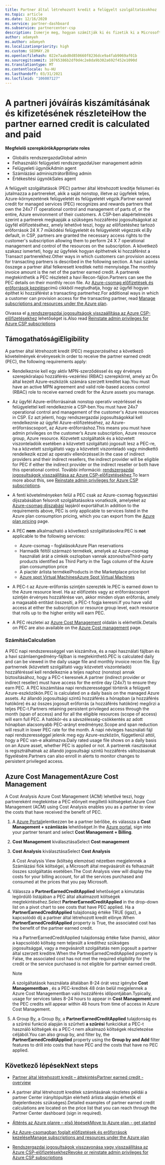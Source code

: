 ```yaml
---
title: Partner által létrehozott kredit a felügyelt szolgáltatásokhoz
ms.topic: article
ms.date: 12/16/2020
ms.service: partner-dashboard
ms.subservice: partnercenter-csp
description: Ismerje meg, hogyan számítják ki és fizetik ki a Microsoft partner által létrehozott kreditet (PEC) a felügyelt szolgáltatásokhoz, és hogy miként biztosítható a jogosultsága.
author: adamyeh
ms.author: adamyeh
ms.localizationpriority: high
ms.custom: SEOMAY.20
ms.openlocfilehash: 022e7aabd0d850660f8236dce9a4fab9069af01b
ms.sourcegitcommit: 10765386b2df0d4c2e8da9b302a692f452e1090d
ms.translationtype: MT
ms.contentlocale: hu-HU
ms.lasthandoff: 03/31/2021
ms.locfileid: "106087127"
---
```

# <a name="how-the-partner-earned-credit-is-calculated-and-paid"></a><span data-ttu-id="b9f65-103">A partneri jóváírás kiszámításának és kifizetésének részletei</span><span class="sxs-lookup"><span data-stu-id="b9f65-103">How the partner earned credit is calculated and paid</span></span>

<span data-ttu-id="b9f65-104">**Megfelelő szerepkörök**</span><span class="sxs-lookup"><span data-stu-id="b9f65-104">**Appropriate roles**</span></span>

- <span data-ttu-id="b9f65-105">Globális rendszergazda</span><span class="sxs-lookup"><span data-stu-id="b9f65-105">Global admin</span></span>
- <span data-ttu-id="b9f65-106">Felhasználói felügyeleti rendszergazda</span><span class="sxs-lookup"><span data-stu-id="b9f65-106">User management admin</span></span>
- <span data-ttu-id="b9f65-107">Felügyeleti ügynök</span><span class="sxs-lookup"><span data-stu-id="b9f65-107">Admin agent</span></span>
- <span data-ttu-id="b9f65-108">Számlázási adminisztrátor</span><span class="sxs-lookup"><span data-stu-id="b9f65-108">Billing admin</span></span>
- <span data-ttu-id="b9f65-109">Értékesítési ügynök</span><span class="sxs-lookup"><span data-stu-id="b9f65-109">Sales agent</span></span>

<span data-ttu-id="b9f65-110">A felügyelt szolgáltatások (PEC) partner által létrehozott kreditje felismeri és jutalmazza a partnereket, akik a saját nonstop, illetve az ügyfelek teljes, Azure-környezetének felügyeletét és felügyeletét végzik.</span><span class="sxs-lookup"><span data-stu-id="b9f65-110">Partner earned credit for managed services (PEC) recognizes and rewards partners that own the 24x7 IT operational control and management of parts of, or the entire, Azure environment of their customers.</span></span> <span data-ttu-id="b9f65-111">A CSP-ben alapértelmezés szerint a partnerek megkapják a szükséges hozzáférési jogosultságokat az ügyfél előfizetéséhez, amely lehetővé teszi, hogy az előfizetéshez tartozó erőforrások 24 X 7 működési felügyeletét és felügyeletét végezzék el.</span><span class="sxs-lookup"><span data-stu-id="b9f65-111">By default, in CSP, partners are granted the necessary access rights to the customer's subscription allowing them to perform 24 X 7 operational management and control of the resources on the subscription.</span></span> <span data-ttu-id="b9f65-112">A következő szakasz ismerteti, hogy az ügyfelek hogyan építhetnek ki hozzáférést a Transact partnerekhez.</span><span class="sxs-lookup"><span data-stu-id="b9f65-112">Other ways in which customers can provision access for transacting partners is described in the following section.</span></span> <span data-ttu-id="b9f65-113">A havi számla összege a partner által felkeresett kreditek nettó mennyisége.</span><span class="sxs-lookup"><span data-stu-id="b9f65-113">The monthly invoice amount is the net of the partner earned credit.</span></span> <span data-ttu-id="b9f65-114">A partnerek megtekinthetik a PEC részleteit a havi Recon-fájlon.</span><span class="sxs-lookup"><span data-stu-id="b9f65-114">Partners can see the PEC details on their monthly recon file.</span></span> <span data-ttu-id="b9f65-115">Az [Azure-csomag előfizetések és erőforrások kezelése](azure-plan-manage.md)című cikkből megtudhatja, hogy az ügyfél hogyan építhet ki hozzáférést a transacting partnerhez.</span><span class="sxs-lookup"><span data-stu-id="b9f65-115">For additional ways in which a customer can provision access for the transacting partner, read [Manage subscriptions and resources under the Azure plan](azure-plan-manage.md).</span></span>

<span data-ttu-id="b9f65-116">Olvassa el [a rendszergazdai jogosultságok visszaállítása az Azure CSP-előfizetésekhez](revoke-reinstate-csp.md) lehetőséget is.</span><span class="sxs-lookup"><span data-stu-id="b9f65-116">Also read [Reinstate admin privileges for Azure CSP subscriptions](revoke-reinstate-csp.md)</span></span>

## <a name="eligibility"></a><span data-ttu-id="b9f65-117">Támogathatósági</span><span class="sxs-lookup"><span data-stu-id="b9f65-117">Eligibility</span></span>

<span data-ttu-id="b9f65-118">A partner által létrehozott kredit (PEC) megszerzéséhez a következő követelmények érvényesek:</span><span class="sxs-lookup"><span data-stu-id="b9f65-118">In order to receive the partner earned credit (PEC), the following requirements apply:</span></span> 

- <span data-ttu-id="b9f65-119">Rendelkeznie kell egy aktív MPN-szerződéssel és egy érvényes szerepköralapú hozzáférés-vezérlési (RBAC) szerepkörrel, amely az Ön által kezelt Azure-eszközök számára szerzett kreditet kap.</span><span class="sxs-lookup"><span data-stu-id="b9f65-119">You must have an active MPN agreement and valid role-based access control (RBAC) role to receive earned credit for the Azure assets you manage.</span></span>

- <span data-ttu-id="b9f65-120">Az ügyfél Azure-erőforrásainak nonstop operatív vezérléssel és felügyelettel kell rendelkeznie a CSP-ben.</span><span class="sxs-lookup"><span data-stu-id="b9f65-120">You must have 24x7 operational control and management of the customer's Azure resources in CSP.</span></span> <span data-ttu-id="b9f65-121">Ez azt jelenti, hogy rendszergazdai jogosultságokkal kell rendelkeznie az ügyfél Azure-előfizetéséhez, az Azure-erőforráscsoport, az Azure-erőforráshoz.</span><span class="sxs-lookup"><span data-stu-id="b9f65-121">This means you must have admin privileges on the customer’s Azure subscription, Azure resource group, Azure resource.</span></span> <span data-ttu-id="b9f65-122">Közvetett szolgáltatók és a közvetett viszonteladóik esetében a közvetett szolgáltató jogosult lesz a PEC-re, ha a közvetett szolgáltató vagy a közvetett viszonteladó vagy mindkettő rendelkezik ezzel az operatív ellenőrzéssel.</span><span class="sxs-lookup"><span data-stu-id="b9f65-122">In the case of indirect providers and their indirect resellers, the indirect provider will be eligible for PEC if either the indirect provider or the indirect reseller or both have this operational control.</span></span> <span data-ttu-id="b9f65-123">További információ: [rendszergazdai jogosultságok visszaállítása az Azure CSP-előfizetésekhez](./revoke-reinstate-csp.md).</span><span class="sxs-lookup"><span data-stu-id="b9f65-123">To learn more about this, see [Reinstate admin privileges for Azure CSP subscriptions](./revoke-reinstate-csp.md).</span></span>

- <span data-ttu-id="b9f65-124">A fenti követelményeken felül a PEC csak az Azure-csomag fogyasztási díjszabásában felsorolt szolgáltatásokra vonatkozik, amelyeket az [Azure-csomag díjszabási](https://partner.microsoft.com/commerce/sales) lapjáról exportálhat.</span><span class="sxs-lookup"><span data-stu-id="b9f65-124">In addition to the requirements above, PEC is only applicable to services listed in the Azure plan consumption pricing, which you can export from the [Azure plan pricing](https://partner.microsoft.com/commerce/sales) page.</span></span>

- <span data-ttu-id="b9f65-125">A PEC **nem** alkalmazható a következő szolgáltatásokra:</span><span class="sxs-lookup"><span data-stu-id="b9f65-125">PEC is **not** applicable to the following services:</span></span>
    - <span data-ttu-id="b9f65-126">Azure-csomag – foglalások</span><span class="sxs-lookup"><span data-stu-id="b9f65-126">Azure Plan reservations</span></span>
    - <span data-ttu-id="b9f65-127">Harmadik féltől származó termékek, amelyek az Azure-csomag használati árát a címkék oszlopban vannak azonosítva</span><span class="sxs-lookup"><span data-stu-id="b9f65-127">Third-party products identified as Third Party in the Tags column of the Azure plan consumption price</span></span>
    - <span data-ttu-id="b9f65-128">A piactér árlista termékei</span><span class="sxs-lookup"><span data-stu-id="b9f65-128">Products in the Marketplace price list</span></span>
    - [<span data-ttu-id="b9f65-129">Azure spot Virtual Machines</span><span class="sxs-lookup"><span data-stu-id="b9f65-129">Azure Spot Virtual Machines</span></span>](https://partner.microsoft.com/resources/collection/azure-spot-in-csp#/)

- <span data-ttu-id="b9f65-130">A PEC-t az Azure-erőforrás szintjén szerezték le.</span><span class="sxs-lookup"><span data-stu-id="b9f65-130">PEC is earned down to the Azure resource level.</span></span> <span data-ttu-id="b9f65-131">Ha az előfizetés vagy az erőforráscsoport szintjén érvényes hozzáférése van, akkor minden olyan erőforrás, amely a magasabb entitást összesíti, a PEC-t fogja keresni.</span><span class="sxs-lookup"><span data-stu-id="b9f65-131">If you have valid access at either the subscription or resource group level, each resource that rolls up to the higher entity will earn PEC.</span></span>

- <span data-ttu-id="b9f65-132">A PEC részletei az [Azure Cost Management](/azure/cost-management-billing/costs/get-started-partners) oldalán is elérhetők.</span><span class="sxs-lookup"><span data-stu-id="b9f65-132">Details on PEC are also available on the [Azure Cost management](/azure/cost-management-billing/costs/get-started-partners) page.</span></span>

### <a name="calculation"></a><span data-ttu-id="b9f65-133">Számítás</span><span class="sxs-lookup"><span data-stu-id="b9f65-133">Calculation</span></span>

<span data-ttu-id="b9f65-134">A PEC napi rendszerességgel van kiszámítva, és a napi használati fájlban és a havi számlaengedmény-fájlban is megtekinthető.</span><span class="sxs-lookup"><span data-stu-id="b9f65-134">PEC is calculated daily and can be viewed in the daily usage file and monthly invoice recon file.</span></span> <span data-ttu-id="b9f65-135">Egy partnernek (közvetett szolgáltató vagy közvetett viszonteladó) hozzáféréssel kell rendelkeznie a teljes naphoz (nonstop) annak biztosításához, hogy a PEC-t keresnek.</span><span class="sxs-lookup"><span data-stu-id="b9f65-135">A partner (indirect provider or indirect reseller) must have access for the entire day (24x7) to ensure they earn PEC.</span></span> <span data-ttu-id="b9f65-136">A PEC kiszámítása napi rendszerességgel történik a felügyelt Azure-eszközökön.</span><span class="sxs-lookup"><span data-stu-id="b9f65-136">PEC is calculated on a daily basis on the managed Azure assets.</span></span> <span data-ttu-id="b9f65-137">Az állandó jogosultsági szintű hozzáférés a hónapban (a hozzáférés hatóköre) és az összes jogosult erőforrás (a hozzáférés hatóköre) megőrzi a teljes PEC-t.</span><span class="sxs-lookup"><span data-stu-id="b9f65-137">Partners retaining persistent privileged access through the month (span of access) and for all the eligible resources (scope of access) will earn full PEC.</span></span> <span data-ttu-id="b9f65-138">A hatókör-és a sávszélesség-csökkentés az adott hónapban alacsonyabb PEC-arányt eredményez.</span><span class="sxs-lookup"><span data-stu-id="b9f65-138">Scope and span reduction will result in lower PEC rate for the month.</span></span> <span data-ttu-id="b9f65-139">A napi névleges használati fájl napi rendszerességgel jelenik meg egy Azure-eszközön, függetlenül attól, hogy a PEC van-e alkalmazva.</span><span class="sxs-lookup"><span data-stu-id="b9f65-139">Daily rated usage file shows on a daily basis on an Azure asset, whether PEC is applied or not.</span></span> <span data-ttu-id="b9f65-140">A partnerek riasztásokat is regisztrálhatnak az állandó jogosultsági szintű hozzáférés változásainak figyelésére.</span><span class="sxs-lookup"><span data-stu-id="b9f65-140">Partners can also enroll in alerts to monitor changes to persistent privileged access.</span></span>

## <a name="azure-cost-management"></a><span data-ttu-id="b9f65-141">Azure Cost Management</span><span class="sxs-lookup"><span data-stu-id="b9f65-141">Azure Cost Management</span></span>

<span data-ttu-id="b9f65-142">A Cost Analysis Azure Cost Management (ACM) lehetővé teszi, hogy partnereként megtekintse a PEC előnyeit megillető költségeket.</span><span class="sxs-lookup"><span data-stu-id="b9f65-142">Azure Cost Management (ACM) using Cost Analysis enables you as a partner to view the costs that have received the benefit of PEC.</span></span>  

1. <span data-ttu-id="b9f65-143">A [Azure Portal](https://portal.azure.com)jelentkezzen be a partner bérlőbe, és válassza a **Cost Management + számlázás** lehetőséget.</span><span class="sxs-lookup"><span data-stu-id="b9f65-143">In the [Azure portal](https://portal.azure.com), sign into your partner tenant and select **Cost Management + Billing**.</span></span>

2. <span data-ttu-id="b9f65-144">**Cost Management** kiválasztása</span><span class="sxs-lookup"><span data-stu-id="b9f65-144">Select **Cost management**</span></span>

3. <span data-ttu-id="b9f65-145">**Cost Analysis** kiválasztása</span><span class="sxs-lookup"><span data-stu-id="b9f65-145">Select **Cost Analysis**</span></span>

   <span data-ttu-id="b9f65-146">A Cost Analysis View (költség elemzése) nézetben megjelennek a Számlázási fiók költségei, a Microsoft által megvásárolt és felhasznált összes szolgáltatás esetében.</span><span class="sxs-lookup"><span data-stu-id="b9f65-146">The Cost Analysis view will display the costs for your billing account, for all the services purchased and consumed at the prices that you pay Microsoft.</span></span>

4. <span data-ttu-id="b9f65-147">Válassza a **PartnerEarnedCreditApplied** lehetőséget a kimutatás legördülő listájában a PEC által alkalmazott költségek megtekintéséhez.</span><span class="sxs-lookup"><span data-stu-id="b9f65-147">Select **PartnerEarnedCreditApplied** in the drop-down list on a pivot chart to see costs that have PEC applied.</span></span> <span data-ttu-id="b9f65-148">Ha a **PartnerEarnedCreditApplied** tulajdonság értéke TRUE (igaz), a kapcsolódó díj a partner által létrehozott kredit előnye.</span><span class="sxs-lookup"><span data-stu-id="b9f65-148">When **PartnerEarnedCreditApplied** property is True, the associated cost has the benefit of the partner earned credit.</span></span> 

   <span data-ttu-id="b9f65-149">Ha a PartnerEarnedCreditApplied tulajdonság értéke false (hamis), akkor a kapcsolódó költség nem teljesült a kredithez szükséges jogosultsággal, vagy a megvásárolt szolgáltatás nem jogosult a partner által szerzett kreditre.</span><span class="sxs-lookup"><span data-stu-id="b9f65-149">When the PartnerEarnedCreditApplied property is False, the associated cost has not met the required eligibility for the credit or the service purchased is not eligible for partner earned credit.</span></span>

   >[!NOTE] 
   ><span data-ttu-id="b9f65-150">A szolgáltatások használata általában 8-24 órát vesz igénybe **Cost Managementban** , és a PEC-kreditek 48 órán belül megjelennek a Azure Cost Managementban való hozzáférés időpontjában.</span><span class="sxs-lookup"><span data-stu-id="b9f65-150">Typically, usage for services takes 8-24 hours to appear in **Cost Management** and the PEC credits will appear within 48 hours from time of access in Azure Cost Management.</span></span>

5. <span data-ttu-id="b9f65-151">A Group By, a Group By, a **PartnerEarnedCreditApplied** tulajdonság és a szűrési funkció alapján is szűrheti **a szűrési** funkciókat a PEC-t használó költségek és a PEC-t nem alkalmazó költségek részletezése céljából.</span><span class="sxs-lookup"><span data-stu-id="b9f65-151">You can also group by, and filter by, the **PartnerEarnedCreditApplied** property using the **Group by and Add** filter features to drill into costs that have PEC and the costs that have no PEC applied.</span></span>

## <a name="next-steps"></a><span data-ttu-id="b9f65-152">Következő lépések</span><span class="sxs-lookup"><span data-stu-id="b9f65-152">Next steps</span></span>

- [<span data-ttu-id="b9f65-153">Partner által létrehozott kredit – áttekintés</span><span class="sxs-lookup"><span data-stu-id="b9f65-153">Partner earned credit - overview</span></span>](partner-earned-credit.md)

- <span data-ttu-id="b9f65-154">A partner által létrehozott kreditek számításának részletes példái a partner Center irányítópultján elérhető árlista alapján érhetők el (bejelentkezés szükséges).</span><span class="sxs-lookup"><span data-stu-id="b9f65-154">Detailed examples of partner earned credit calculations are located on the price list that you can reach through the Partner Center dashboard (sign in required).</span></span>

- [<span data-ttu-id="b9f65-155">Áttérés az Azure planre – első lépések</span><span class="sxs-lookup"><span data-stu-id="b9f65-155">Move to Azure plan - get started</span></span>](azure-plan-get-started.md)

- [<span data-ttu-id="b9f65-156">Az Azure-csomagban foglalt előfizetések és erőforrások kezelése</span><span class="sxs-lookup"><span data-stu-id="b9f65-156">Manage subscriptions and resources under the Azure plan</span></span>](azure-plan-manage.md)

- [<span data-ttu-id="b9f65-157">Rendszergazdai jogosultságok visszavonása vagy visszaállítása az Azure CSP-előfizetésekhez</span><span class="sxs-lookup"><span data-stu-id="b9f65-157">Revoke or reinstate admin privileges for Azure CSP subscriptions</span></span>](revoke-reinstate-csp.md)
